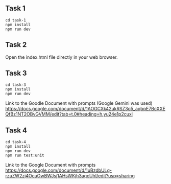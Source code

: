 ## Task 1
```
cd task-1
npm install
npm run dev
```

## Task 2

Open the index.html file directly in your web browser.

## Task 3

```
cd task-3
npm install
npm run dev
```

Link to the Goodle Document with prompts (Google Gemini was used)
https://docs.google.com/document/d/1AOGCXk42ukRSZ3o5_aqbpE7BcXXEQfBz1NT2OBvGVMM/edit?tab=t.0#heading=h.yu24e1p2cuxl

## Task 4

```
cd task-4
npm install
npm run dev
npm run test:unit
```
Link to the Google Document with prompts
https://docs.google.com/document/d/1uBzdbULg-rzuZW2zj4OcuOwBWJsj1AHsWKjh3aqcUhI/edit?usp=sharing